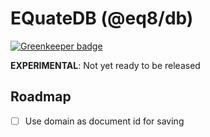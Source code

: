 # EQuateDB (@eq8/db)

[![Greenkeeper badge](https://badges.greenkeeper.io/eq8/eq8db.svg)](https://greenkeeper.io/)

**EXPERIMENTAL**: Not yet ready to be released

## Roadmap

- [ ] Use domain as document id for saving
